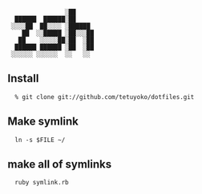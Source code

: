 ~~~                      
                ░██      
  ██████  ██████░██      
 ░░░░██  ██░░░░ ░██████  
    ██  ░░█████ ░██░░░██ 
   ██    ░░░░░██░██  ░██ 
  ██████ ██████ ░██  ░██ 
 ░░░░░░ ░░░░░░  ░░   ░░  
~~~                      

## Install

```
  % git clone git://github.com/tetuyoko/dotfiles.git
```

## Make symlink

```
  ln -s $FILE ~/
```


## make all of symlinks

```
  ruby symlink.rb
```

